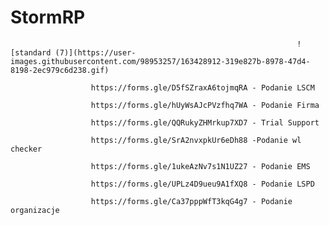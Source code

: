 # StormRP                                                                                        

                                                                   

                                                                    ![standard (7)](https://user-images.githubusercontent.com/98953257/163428912-319e827b-8978-47d4-8198-2ec979c6d238.gif)
                                                                    
                      https://forms.gle/D5fSZraxA6tojmqRA - Podanie LSCM
                      
                      https://forms.gle/hUyWsAJcPVzfhq7WA - Podanie Firma
                      
                      https://forms.gle/QQRukyZHMrkup7XD7 - Trial Support
                      
                      https://forms.gle/SrA2nvxpkUr6eDh88 -Podanie wl checker
                      
                      https://forms.gle/1ukeAzNv7s1N1UZ27 - Podanie EMS
                      
                      https://forms.gle/UPLz4D9ueu9A1fXQ8 - Podanie LSPD
                      
                      https://forms.gle/Ca37pppWfT3kqG4g7 - Podanie organizacje
